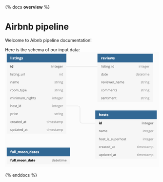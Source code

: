 {% docs __overview__ %}
# Airbnb pipeline

Welcome to Aibnb pipeline documentation!

Here is the schema of our input data:
![input schema](assets/input_schema.png)

{% enddocs %}